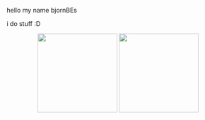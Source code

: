 hello my name bjornBEs

i do stuff :D

<p align="center"><img height="180em" src="https://github-readme-stats.vercel.app/api?username=bjornBEs&show_icons=true&count_private=true&theme=dark&include_all_commits=true&bg_color=1a1c1f&hide_border=true"/>
<img height="180em" src="https://github-readme-stats.vercel.app/api/top-langs/?username=bjornBEs&layout=compact&langs_count=7&theme=dark&bg_color=1a1c1f&hide_border=true"/></p>


